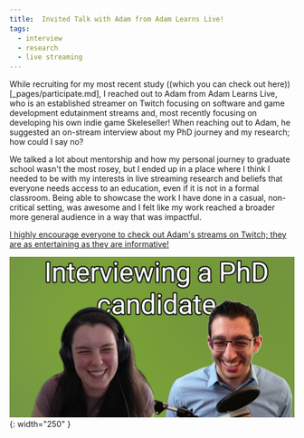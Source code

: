 ```yaml
---
title:  Invited Talk with Adam from Adam Learns Live!
tags:
  - interview
  - research
  - live streaming
---
```


While recruiting for my most recent study ((which you can check out here))[_pages/participate.md], I reached out to Adam from Adam Learns Live, who is an established streamer on Twitch focusing on software and game development edutainment streams and, most recently focusing on developing his own indie game Skeleseller! When reaching out to Adam, he suggested an on-stream interview about my PhD journey and my research; how could I say no? 

We talked a lot about mentorship and how my personal journey to graduate school wasn't the most rosey, but I ended up in a place where I think I needed to be with my interests in live streaming research and beliefs that everyone needs access to an education, even if it is not in a formal classroom. Being able to showcase the work I have done in a casual, non-critical setting, was awesome and I felt like my work reached a broader more general audience in a way that was impactful. 

[I highly encourage everyone to check out Adam's streams on Twitch; they are as entertaining as they are informative!](https://www.twitch.tv/adamlearnslive)


![Poster Presentation Ready!](/theme/img/interview.jpg){: width="250" }
